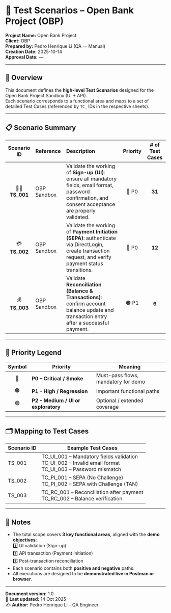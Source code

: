 # 🧩 Test Scenarios – Open Bank Project (OBP)

**Project Name:** Open Bank Project  
**Client:** OBP  
**Prepared by:** Pedro Henrique Li (QA — Manual)  
**Creation Date:** 2025-10-14  
**Approval Date:** —  

---

## 🧭 Overview

This document defines the **high-level Test Scenarios** designed for the Open Bank Project Sandbox (UI + API).  
Each scenario corresponds to a functional area and maps to a set of detailed Test Cases (referenced by `TC_` IDs in the respective sheets).

---

## 📋 Scenario Summary

| **Scenario ID** | **Reference** | **Description** | **Priority** | **# of Test Cases** |
|:----------------:|:--------------|:----------------|:-------------:|:-------------------:|
| 🧍‍♂️ **TS_001** | OBP Sandbox | Validate the working of **Sign-up (UI)**: ensure all mandatory fields, email format, password confirmation, and consent acceptance are properly validated. | 🔴 P0 | **31** |
| 💳 **TS_002** | OBP Sandbox | Validate the working of **Payment Initiation (SEPA)**: authenticate via DirectLogin, create transaction request, and verify payment status transitions. | 🔴 P0 | **12** |
| 💰 **TS_003** | OBP Sandbox | Validate **Reconciliation (Balance & Transactions)**: confirm account balance update and transaction entry after a successful payment. | 🟠 P1 | **6** |

---

## 🧠 Priority Legend

| Symbol | Priority | Meaning |
|:-------:|-----------|----------|
| 🔴 | **P0 – Critical / Smoke** | Must-pass flows, mandatory for demo |
| 🟠 | **P1 – High / Regression** | Important functional paths |
| 🟢 | **P2 – Medium / UI or exploratory** | Optional / extended coverage |

---

## 🗂️ Mapping to Test Cases

| **Scenario ID** | **Example Test Cases** |
|-----------------|------------------------|
| TS_001 | TC_UI_001 – Mandatory fields validation<br>TC_UI_002 – Invalid email format<br>TC_UI_003 – Password mismatch |
| TS_002 | TC_PI_001 – SEPA (No Challenge)<br>TC_PI_002 – SEPA with Challenge (TAN) |
| TS_003 | TC_RC_001 – Reconciliation after payment<br>TC_RC_002 – Balance verification |

---

## 🧾 Notes

- The total scope covers **3 key functional areas**, aligned with the **demo objectives**:  
  1️⃣ UI validation (Sign-up)  
  2️⃣ API transaction (Payment Initiation)  
  3️⃣ Post-transaction reconciliation  
- Each scenario contains both **positive and negative** paths.  
- All executions are designed to be **demonstrated live in Postman or browser**.

---

**Document version:** 1.0  
📅 **Last updated:** 14 Oct 2025  
✍️ **Author:** Pedro Henrique Li – QA Engineer
